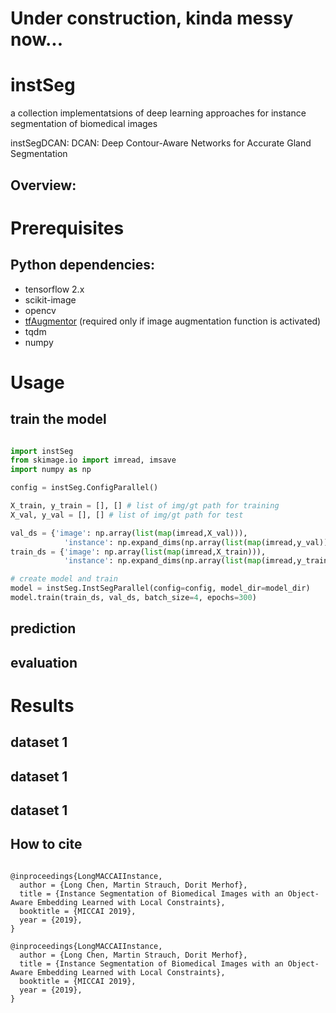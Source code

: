 # Under construction, kinda messy now...

# instSeg
a collection implementatsions of deep learning approaches for instance segmentation of biomedical images

instSegDCAN: DCAN: Deep Contour-Aware Networks for Accurate Gland Segmentation


## Overview:


# Prerequisites 

## Python dependencies:

- tensorflow 2.x
- scikit-image
- opencv
- [tfAugmentor](https://github.com/looooongChen/tfAugmentor) (required only if image augmentation function is activated)
- tqdm
- numpy

# Usage


## train the model

```python

import instSeg
from skimage.io import imread, imsave
import numpy as np

config = instSeg.ConfigParallel()

X_train, y_train = [], [] # list of img/gt path for training
X_val, y_val = [], [] # list of img/gt path for test

val_ds = {'image': np.array(list(map(imread,X_val))),
            'instance': np.expand_dims(np.array(list(map(imread,y_val))), axis=-1)}
train_ds = {'image': np.array(list(map(imread,X_train))),
            'instance': np.expand_dims(np.array(list(map(imread,y_train))), axis=-1)}

# create model and train
model = instSeg.InstSegParallel(config=config, model_dir=model_dir)
model.train(train_ds, val_ds, batch_size=4, epochs=300)
```

## prediction


## evaluation


# Results 

## dataset 1

## dataset 1

## dataset 1




## How to cite 
```

@inproceedings{LongMACCAIInstance,  
  author = {Long Chen, Martin Strauch, Dorit Merhof},  
  title = {Instance Segmentation of Biomedical Images with an Object-Aware Embedding Learned with Local Constraints},  
  booktitle = {MICCAI 2019},  
  year = {2019},  
}

@inproceedings{LongMACCAIInstance,  
  author = {Long Chen, Martin Strauch, Dorit Merhof},  
  title = {Instance Segmentation of Biomedical Images with an Object-Aware Embedding Learned with Local Constraints},  
  booktitle = {MICCAI 2019},  
  year = {2019},  
}


```

